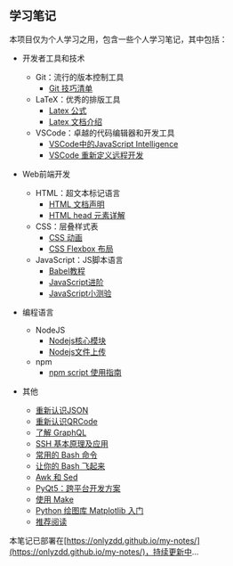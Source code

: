 ## 学习笔记

本项目仅为个人学习之用，包含一些个人学习笔记，其中包括：

- 开发者工具和技术
  - Git：流行的版本控制工具
    - [Git 技巧清单](./develop-tool/git/git-tips.md)
  - LaTeX：优秀的排版工具
    - [Latex 公式](./develop-tool/latex/basic-latex-markdown.md)
    - [Latex 文档介绍](./develop-tool/latex/basic-latex-documents.md)
  - VSCode：卓越的代码编辑器和开发工具
    - [VSCode中的JavaScript Intelligence](./develop-tool/vscode/js-intelligence.md)
    - [VSCode 重新定义远程开发](./develop-tool/vscode/remote-development.md)

- Web前端开发
  - HTML：超文本标记语言
    - [HTML 文档声明](./web-front-end/html/html-doctype-declaration.md)
    - [HTML head 元素详解](./web-front-end/html/html-head-cheatsheet.md)
  - CSS：层叠样式表
    - [CSS 动画](./web-front-end/css/css-animate.md)
    - [CSS Flexbox 布局](./web-front-end/css/flexbox-layout.md)
  - JavaScript：JS脚本语言
    - [Babel教程](./web-front-end/javascript/babel-tutorial.md)
    - [JavaScript进阶](./web-front-end/javascript/javascript-info.md)
    - [JavaScript小测验](./web-front-end/javascript/javascript-test.md)

- 编程语言
  - NodeJS
    - [Nodejs核心模块](./languages/nodejs/core-module.md)
    - [Nodejs文件上传](./languages/nodejs/nodejs-file-upload.md)
  - npm
    - [npm script 使用指南](./languages/npm/npm-scripts-guides.md)

- 其他
  - [重新认识JSON](./know-it/introduction-to-json.md)
  - [重新认识QRCode](./know-it/introduction-to-qrcode.md)
  - [了解 GraphQL](./know-it/graphql-start.md)
  - [SSH 基本原理及应用](./know-it/introduction-to-ssh.md)
  - [常用的 Bash 命令](./know-it/bash-commands.md)
  - [让你的 Bash 飞起来](./know-it/master-bash.md)
  - [Awk 和 Sed](./know-it/awk-sed.md)
  - [PyQt5：跨平台开发方案](./know-it/PyQt5.md)
  - [使用 Make](./know-it/using-make.md)
  - [Python 绘图库 Matplotlib 入门](./know-it/matplotlib.md)
  - [推荐阅读](./addition/recommend.md)

本笔记已部署在[https://onlyzdd.github.io/my-notes/](https://onlyzdd.github.io/my-notes/)，持续更新中...
